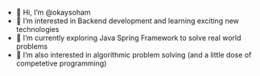 - 👋 Hi, I’m @okaysoham
- 👀 I’m interested in Backend development and learning exciting new technologies
- 🌱 I’m currently exploring Java Spring Framework to solve real world problems
- 💞️ I’m also interested in algorithmic problem solving (and a little dose of competetive programming)

<!---
okaysoham/okaysoham is a ✨ special ✨ repository because its `README.md` (this file) appears on your GitHub profile.
You can click the Preview link to take a look at your changes.
--->
